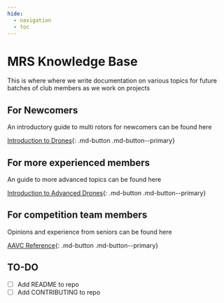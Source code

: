 ```yaml
---
hide:
  - navigation
  - toc
---
```

# MRS Knowledge Base

This is where where we write documentation on various topics for future batches of club members as we work on projects

## For Newcomers

An introductory guide to multi rotors for newcomers can be found here

[Introduction to Drones](basic/basic_introduction){: .md-button .md-button--primary}

## For more experienced members
An guide to more advanced topics can be found here

[Introduction to Advanced Drones](advanced/advanced_introduction){: .md-button .md-button--primary}

## For competition team members
Opinions and experience from seniors can be found here

[AAVC Reference](competition/AAVC_reference){: .md-button .md-button--primary}

## TO-DO
- [ ] Add README to repo
- [ ] Add CONTRIBUTING to repo